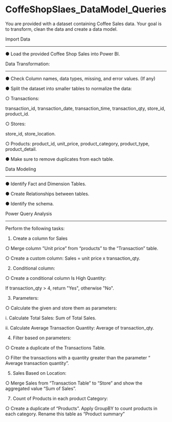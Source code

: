 # CoffeShopSlaes_DataModel_Queries
You are provided with a dataset containing Coffee Sales data. Your goal is to transform, clean the data and create a data model.

Import Data
_____________________________________________________________________________________________________________________________________________________________________________________________________________________

● Load the provided Coffee Shop Sales into Power BI.

Data Transformation:
_____________________________________________________________________________________________________________________________________________________________________________________________________________________

● Check Column names, data types, missing, and error values. (If any)

● Split the dataset into smaller tables to normalize the data:

○ Transactions:

transaction_id, transaction_date, transaction_time,
transaction_qty, store_id, product_id.

○ Stores:

store_id, store_location.

○ Products:
product_id, unit_price, product_category, product_type,
product_detail.

● Make sure to remove duplicates from each table.

Data Modeling
_____________________________________________________________________________________________________________________________________________________________________________________________________________________

● Identify Fact and Dimension Tables.

● Create Relationships between tables.

● Identify the schema.

Power Query Analysis
_____________________________________________________________________________________________________________________________________________________________________________________________________________________

Perform the following tasks:

1. Create a column for Sales
   
○ Merge column ”Unit price” from “products” to the “Transaction” table.

○ Create a custom column: Sales = unit price x transaction_qty.

2. Conditional column:
   
○ Create a conditional column Is High Quantity:

If transaction_qty > 4, return "Yes", otherwise "No".

3. Parameters:
   
○ Calculate the given and store them as parameters:

i. Calculate Total Sales: Sum of Total Sales.

ii. Calculate Average Transaction Quantity: Average of transaction_qty.

4. Filter based on parameters:
   
○ Create a duplicate of the Transactions Table.

○ Filter the transactions with a quantity greater than the parameter “ Average transaction quantity”.

5. Sales Based on Location:
   
○ Merge Sales from “Transaction Table” to “Store” and show the aggregated value “Sum of Sales”.

7. Count of Products in each product Category:

○ Create a duplicate of “Products”. Apply GroupBY to count products in each category. Rename this table as “Product summary”
